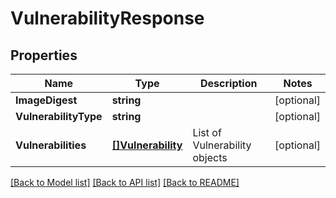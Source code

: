 # VulnerabilityResponse

## Properties

Name | Type | Description | Notes
------------ | ------------- | ------------- | -------------
**ImageDigest** | **string** |  | [optional] 
**VulnerabilityType** | **string** |  | [optional] 
**Vulnerabilities** | [**[]Vulnerability**](Vulnerability.md) | List of Vulnerability objects | [optional] 

[[Back to Model list]](../README.md#documentation-for-models) [[Back to API list]](../README.md#documentation-for-api-endpoints) [[Back to README]](../README.md)


